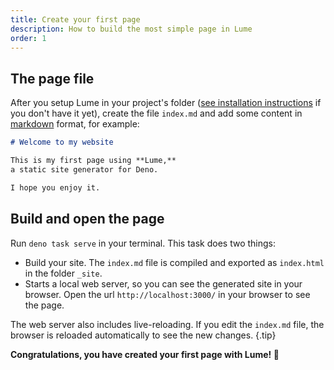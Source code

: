```yaml
---
title: Create your first page
description: How to build the most simple page in Lume
order: 1
---
```


## The page file

After you setup Lume in your project's folder
([see installation instructions](../overview/installation.md) if you don't have
it yet), create the file `index.md` and add some content in
[markdown](https://en.wikipedia.org/wiki/Markdown) format, for example:

<lume-code>

```md {title="index.md"}
# Welcome to my website

This is my first page using **Lume,**
a static site generator for Deno.

I hope you enjoy it.
```

</lume-code>

## Build and open the page

Run `deno task serve` in your terminal. This task does two things:

- Build your site. The `index.md` file is compiled and exported as `index.html`
  in the folder `_site`.
- Starts a local web server, so you can see the generated site in your browser.
  Open the url `http://localhost:3000/` in your browser to see the page.

The web server also includes live-reloading. If you edit the `index.md` file,
the browser is reloaded automatically to see the new changes. {.tip}

**Congratulations, you have created your first page with Lume! 🎉**
